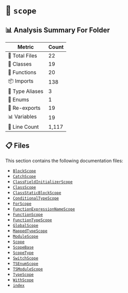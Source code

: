 # 📁 `scope`

## 📊 Analysis Summary For Folder

| Metric | Count |
|--------|-------|
| 📁 Total Files | 22 |
| 🧱 Classes | 19 |
| 🔧 Functions | 20 |
| 📦 Imports | 138 |
| 📑 Type Aliases | 3 |
| 🎯 Enums | 1 |
| 🔄 Re-exports | 19 |
| 📊 Variables | 19 |
| 🔢 Line Count | 1,117 |


## 📋 Files

This section contains the following documentation files:

- [`BlockScope`](./BlockScope.md)
- [`CatchScope`](./CatchScope.md)
- [`ClassFieldInitializerScope`](./ClassFieldInitializerScope.md)
- [`ClassScope`](./ClassScope.md)
- [`ClassStaticBlockScope`](./ClassStaticBlockScope.md)
- [`ConditionalTypeScope`](./ConditionalTypeScope.md)
- [`ForScope`](./ForScope.md)
- [`FunctionExpressionNameScope`](./FunctionExpressionNameScope.md)
- [`FunctionScope`](./FunctionScope.md)
- [`FunctionTypeScope`](./FunctionTypeScope.md)
- [`GlobalScope`](./GlobalScope.md)
- [`MappedTypeScope`](./MappedTypeScope.md)
- [`ModuleScope`](./ModuleScope.md)
- [`Scope`](./Scope.md)
- [`ScopeBase`](./ScopeBase.md)
- [`ScopeType`](./ScopeType.md)
- [`SwitchScope`](./SwitchScope.md)
- [`TSEnumScope`](./TSEnumScope.md)
- [`TSModuleScope`](./TSModuleScope.md)
- [`TypeScope`](./TypeScope.md)
- [`WithScope`](./WithScope.md)
- [`index`](./index.md)